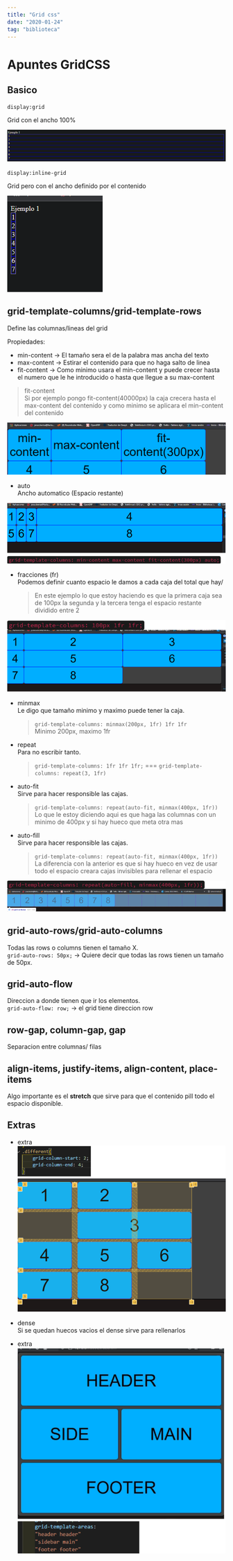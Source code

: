 ```yaml
---
title: "Grid css"
date: "2020-01-24"
tag: "biblioteca"
---
```


# Apuntes GridCSS

## Basico

`display:grid`

Grid con el ancho 100%

![](img/594eff05-8c78-4a1e-9c4a-cc936244aa8b.png)

`display:inline-grid`

Grid pero con el ancho definido por el contenido

![](img/495e0715-30c0-4269-a4b7-38e487823772.png)

## grid-template-columns/grid-template-rows

Define las columnas/lineas del grid

Propiedades:

- min-content -> El tamaño sera el de la palabra mas ancha del texto
- max-content -> Estirar el contenido para que no haga salto de linea
- fit-content -> Como minimo usara el min-content y puede crecer hasta el numero que le he introducido o hasta que llegue a su max-content

> fit-content\
> Si por ejemplo pongo fit-content(40000px) la caja crecera hasta el max-content del contenido y como minimo se aplicara el min-content del contenido

![](img/07e4fb2e-56a5-4bbe-bc8c-33ece20a0bdc.png)

- auto\
  Ancho automatico (Espacio restante)

![](img/ab658b1f-be77-4dbb-ab83-d77b8da34397.png)

- fracciones (fr)\
  Podemos definir cuanto espacio le damos a cada caja del total que hay/
  > En este ejemplo lo que estoy haciendo es que la primera caja sea de 100px la segunda y la tercera tenga el espacio restante dividido entre 2

![](img/a3d4b32e-0b7e-4d8e-b86b-fafcf01f8bfb.png)

- minmax\
  Le digo que tamaño minimo y maximo puede tener la caja.

  > `grid-template-columns: minmax(200px, 1fr) 1fr 1fr`\
  > Minimo 200px, maximo 1fr

- repeat\
  Para no escribir tanto.

  > `grid-template-columns: 1fr 1fr 1fr;` === `grid-template-columns: repeat(3, 1fr)`

- auto-fit\
  Sirve para hacer responsible las cajas.

  > `grid-template-columns: repeat(auto-fit, minmax(400px, 1fr))`\
  > Lo que le estoy diciendo aqui es que haga las columnas con un minimo de 400px y si hay hueco que meta otra mas

- auto-fill\
  Sirve para hacer responsible las cajas.
  > `grid-template-columns: repeat(auto-fit, minmax(400px, 1fr))`\
  > La diferencia con la anterior es que si hay hueco en vez de usar todo el espacio creara cajas invisibles para rellenar el espacio

![](img/b83e6586-f94f-4fd0-9d0d-c3382b578a22.png)

## grid-auto-rows/grid-auto-columns

Todas las rows o columns tienen el tamaño X.\
`grid-auto-rows: 50px;` -> Quiere decir que todas las rows tienen un tamaño de 50px.

## grid-auto-flow

Direccion a donde tienen que ir los elementos.\
`grid-auto-flow: row;` -> el grid tiene direccion row

## row-gap, column-gap, gap

Separacion entre columnas/ filas

## align-items, justify-items, align-content, place-items

Algo importante es el **stretch** que sirve para que el contenido pill todo el espacio disponible.

## Extras

- extra
  ![](img/9de0c6f1-cd7c-4f40-a0b3-3ff5f7c4c8bd.png)

- dense\
  Si se quedan huecos vacios el dense sirve para rellenarlos

- extra
  ![](img/c3b0bb3e-a74a-46e3-9ad9-4942190cc645.png)
